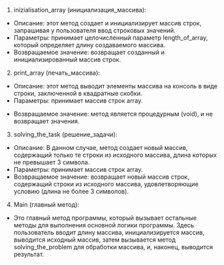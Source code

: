 1. inizialisation_array (инициализация_массива):
* Описание: этот метод создает и инициализирует массив строк, запрашивая у пользователя ввод строковых значений.
* Параметры: принимает целочисленный параметр length_of_array, который определяет длину создаваемого массива.
* Возвращаемое значение: возвращает созданный и инициализированный массив строк.
2. print_array (печать_массива):
* Описание: этот метод выводит элементы массива на консоль в виде строки, заключенной в квадратные скобки.
* Параметры: принимает массив строк array.
- Возвращаемое значение: метод является процедурным (void), и не возвращает значения.
3. solving_the_task (решение_задачи):
- Описание: В данном случае, метод создает новый массив, содержащий только те строки из исходного массива, длина которых не превышает 3 символа.
- Параметры: принимает массив строк array.
- Возвращаемое значение: возвращает новый массив строк, содержащий строки из исходного массива, удовлетворяющие условию (длина не более 3 символов).
4. Main (главный метод):
* Это главный метод программы, который вызывает остальные методы для выполнения основной логики программы. Здесь пользователь вводит длину массива, инициализируется массив, выводится исходный массив, затем вызывается метод solving_the_problem для обработки массива, и, наконец, выводится результат.